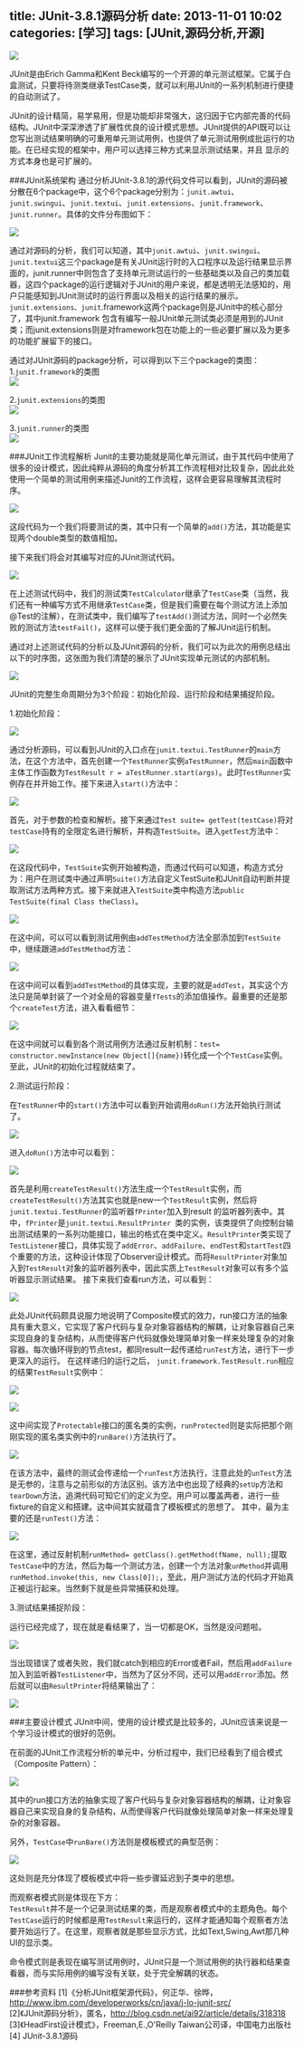 title: JUnit-3.8.1源码分析
date: 2013-11-01 10:02
categories: [学习]
tags: [JUnit,源码分析,开源]
---

![](http://ww3.sinaimg.cn/large/7458d655gw1f8mfu726tej20wi0egdkj.jpg)

JUnit是由Erich Gamma和Kent Beck编写的一个开源的单元测试框架。它属于白盒测试，只要将待测类继承TestCase类，就可以利用JUnit的一系列机制进行便捷的自动测试了。

<!--more-->

JUnit的设计精简，易学易用，但是功能却非常强大，这归因于它内部完善的代码结构。JUnit中深深渗透了扩展性优良的设计模式思想。JUnit提供的API既可以让您写出测试结果明确的可重用单元测试用例，也提供了单元测试用例成批运行的功能。在已经实现的框架中，用户可以选择三种方式来显示测试结果，并且 显示的方式本身也是可扩展的。

###JUnit系统架构
通过分析JUnit-3.8.1的源代码文件可以看到，JUnit的源码被分散在6个package中，这个6个package分别为：`junit.awtui`、`junit.swingui`、`junit.textui`、`junit.extensions`、`junit.framework`、`junit.runner`。具体的文件分布图如下：

![](http://ww4.sinaimg.cn/large/7458d655gw1f70ojps32aj207405gt93.jpg)

通过对源码的分析，我们可以知道，其中`junit.awtui`、`junit.swingui`、`junit.textui`这三个package是有关JUnit运行时的入口程序以及运行结果显示界面的，junit.runner中则包含了支持单元测试运行的一些基础类以及自己的类加载器，这四个package的运行逻辑对于JUnit的用户来说，都是透明无法感知的，用户只能感知到JUnit测试时的运行界面以及相关的运行结果的展示。`junit.extensions、junit`.framework这两个package则是JUnit中的核心部分了，其中junit.framework 包含有编写一般JUnit单元测试类必须是用到的JUnit类；而junit.extensions则是对framework包在功能上的一些必要扩展以及为更多的功能扩展留下的接口。

通过对JUnit源码的package分析，可以得到以下三个package的类图：  
1.`junit.framework`的类图  
![](http://ww4.sinaimg.cn/large/7458d655gw1f70ojpmbi0j20jq0fugmb.jpg)

2.`junit.extensions`的类图  
![](http://ww1.sinaimg.cn/large/7458d655gw1f70ojp4d21j20eg0h8wf1.jpg)

3.`junit.runner`的类图  
![](http://ww1.sinaimg.cn/large/7458d655gw1f70ojpmyo4j20lo0hsdgy.jpg)

###JUnit工作流程解析
Junit的主要功能就是简化单元测试，由于其代码中使用了很多的设计模式，因此纯粹从源码的角度分析其工作流程相对比较复杂，因此此处使用一个简单的测试用例来描述Junit的工作流程，这样会更容易理解其流程时序。

![](http://ww4.sinaimg.cn/large/7458d655gw1f70ojpm1j9j20h8052t9b.jpg)

这段代码为一个我们将要测试的类，其中只有一个简单的`add()`方法，其功能是实现两个double类型的数值相加。

接下来我们将会对其编写对应的JUnit测试代码。

![](http://ww1.sinaimg.cn/large/7458d655gw1f70ojq19z4j20j60i4adp.jpg)

在上述测试代码中，我们的测试类`TestCalculator`继承了`TestCase`类（当然，我们还有一种编写方式不用继承`TestCase`类，但是我们需要在每个测试方法上添加@Test的注解），在测试类中，我们编写了`testAdd()`测试方法，同时一个必然失败的测试方法`testFail()`，这样可以便于我们更全面的了解JUnit运行机制。

通过对上述测试代码的分析以及JUnit源码的分析，我们可以为此次的用例总结出以下的时序图，这张图为我们清楚的展示了JUnit实现单元测试的内部机制。

![](http://ww4.sinaimg.cn/large/7458d655gw1f70ojr7r2bj20jy0g175i.jpg)

JUnit的完整生命周期分为3个阶段：初始化阶段、运行阶段和结果捕捉阶段。

1.初始化阶段：

![](http://ww2.sinaimg.cn/large/7458d655gw1f70ojpagt5j20e408140g.jpg)

通过分析源码，可以看到JUnit的入口点在`junit.textui.TestRunner`的`main`方法，在这个方法中，首先创建一个`TestRunner`实例`aTestRunner`，然后`main`函数中主体工作函数为`TestResult r = aTestRunner.start(args)`。此时`TestRunner`实例存在并开始工作。接下来进入`start()`方法中：

![](http://ww4.sinaimg.cn/large/7458d655gw1f70ojphsxkj20ug0gjwj2.jpg)

首先，对于参数的检查和解析。接下来通过`Test suite= getTest(testCase)`将对`testCase`持有的全限定名进行解析，并构造`TestSuite`。进入`getTest`方法中：

![](http://ww3.sinaimg.cn/large/7458d655gw1f70ojq6vwhj20gn0ifq7u.jpg)

在这段代码中，`TestSuite`实例开始被构造，而通过代码可以知道，构造方式分为：用户在测试类中通过声明`Suite()`方法自定义TestSuite和JUnit自动判断并提取测试方法两种方式。接下来就进入`TestSuite`类中构造方法`public TestSuite(final Class theClass)`。

![](http://ww3.sinaimg.cn/large/7458d655gw1f70ojpejf2j20j407d76o.jpg)

在这中间，可以可以看到测试用例由`addTestMethod`方法全部添加到`TestSuite`中，继续跟进`addTestMethod`方法：

![](http://ww1.sinaimg.cn/large/7458d655gw1f70ojpvbvbj20kl07uac9.jpg)

在这中间可以看到`addTestMethod`的具体实现，主要的就是`addTest`，其实这个方法只是简单封装了一个对全局的容器变量`fTests`的添加值操作。最重要的还是那个`createTest`方法，进入看看细节：

![](http://ww3.sinaimg.cn/large/7458d655gw1f70ojreir4j20ux0g1q9l.jpg)

在这中间就可以看到各个测试用例方法通过反射机制：`test= constructor.newInstance(new Object[]{name})`转化成一个个`TestCase`实例。
至此，JUnit的初始化过程就结束了。

2.测试运行阶段：

在`TestRunner`中的`start()`方法中可以看到开始调用`doRun()`方法开始执行测试了。

![](http://ww3.sinaimg.cn/large/7458d655gw1f70ojpdkxvj20je04yaav.jpg)

进入`doRun()`方法中可以看到：

![](http://ww2.sinaimg.cn/large/7458d655gw1f70ojpnntxj20f507wac3.jpg)

首先是利用`createTestResult()`方法生成一个`TestResult`实例，而`createTestResult()`方法其实也就是new一个`TestResult`实例，然后将`junit.textui.TestRunner`的监听器`fPrinter`加入到result 的监听器列表中。其中，`fPrinter`是`junit.textui.ResultPrinter `类的实例，该类提供了向控制台输出测试结果的一系列功能接口，输出的格式在类中定义。`ResultPrinter`类实现了`TestListener`接口，具体实现了`addError`、`addFailure`、`endTest`和`startTest`四个重要的方法，这种设计体现了Observer设计模式。而将`ResultPrinter`对象加入到`TestResult`对象的监听器列表中，因此实质上`TestResult`对象可以有多个监听器显示测试结果。
接下来我们查看run方法，可以看到：

![](http://ww1.sinaimg.cn/large/7458d655gw1f70ojql4mcj20h907uwg5.jpg)

此处JUnit代码颇具说服力地说明了Composite模式的效力，run接口方法的抽象具有重大意义，它实现了客户代码与复杂对象容器结构的解耦，让对象容器自己来实现自身的复杂结构，从而使得客户代码就像处理简单对象一样来处理复杂的对象容器。每次循环得到的节点test，都同result一起传递给`runTest`方法，进行下一步更深入的运行。
在这样递归的运行之后， `junit.framework.TestResult.run`相应的结果`TestResult`实例中：

![](http://ww4.sinaimg.cn/large/7458d655gw1f70ojq2m4ej20eo08wwfv.jpg)

![](http://ww1.sinaimg.cn/large/7458d655gw1f70ojq38srj20j80930ud.jpg)

这中间实现了`Protectable`接口的匿名类的实例，`runProtected`则是实际把那个刚刚实现的匿名类实例中的`runBare()`方法执行了。

![](http://ww4.sinaimg.cn/large/7458d655gw1f70ojq9d4xj20f208cdgw.jpg)

在该方法中，最终的测试会传递给一个`runTest`方法执行，注意此处的`unTest`方法是无参的，注意与之前形似的方法区别。该方法中也出现了经典的`setUp`方法和`tearDown`方法，追溯代码可知它们的定义为空。用户可以覆盖两者，进行一些fixture的自定义和搭建。这中间其实就蕴含了模板模式的思想了。
其中，最为主要的还是`runTest()`方法：

![](http://ww3.sinaimg.cn/large/7458d655gw1f70ojr43xyj20g90fxgq9.jpg)

在这里，通过反射机制`runMethod= getClass().getMethod(fName, null);`提取`TestCase`中的方法，然后为每一个测试方法，创建一个方法对象`unMethod`并调用`runMethod.invoke(this, new Class[0]);`，至此，用户测试方法的代码才开始真正被运行起来。当然剩下就是些异常捕获和处理。

3.测试结果捕捉阶段：

运行已经完成了，现在就是看结果了，当一切都是OK，当然是没问题啦。

![](http://ww4.sinaimg.cn/large/7458d655gw1f70ojq35f8j20iy0aq766.jpg)

当出现错误了或者失败，我们就catch到相应的Error或者Fail，然后用`addFailure`加入到监听器`TestListener`中，当然为了区分不同，还可以用`addError`添加。然后就可以由`ResultPrinter`将结果输出了：

![](http://ww3.sinaimg.cn/large/7458d655gw1f70ojq44d4j20lv08tgnp.jpg)

###主要设计模式
JUnit中间，使用的设计模式是比较多的，JUnit应该来说是一个学习设计模式的很好的范例。

在前面的JUnit工作流程分析的单元中，分析过程中，我们已经看到了组合模式（Composite Pattern）：

![](http://ww1.sinaimg.cn/large/7458d655gw1f70ojql4mcj20h907uwg5.jpg)

其中的run接口方法的抽象实现了客户代码与复杂对象容器结构的解耦，让对象容器自己来实现自身的复杂结构，从而使得客户代码就像处理简单对象一样来处理复杂的对象容器。

另外，`TestCase`中`runBare()`方法则是模板模式的典型范例：

![](http://ww2.sinaimg.cn/large/7458d655gw1f70ojq7s8xj20f208cdgw.jpg)

这处则是充分体现了模板模式中将一些步骤延迟到子类中的思想。

而观察者模式则是体现在下方：  
`TestResult`并不是一个记录测试结果的类，而是观察者模式中的主题角色。每个`TestCase`运行的时候都是用`TestResult`来运行的，这样才能通知每个观察者方法要开始运行了。在这里，观察者就是那些显示方式，比如Text,Swing,Awt那几种UI的显示类。

命令模式则是表现在编写测试用例时，JUnit只是一个测试用例的执行器和结果查看器，而与实际用例的编写没有关联，处于完全解耦的状态。

###参考资料
[1]《分析JUnit框架源代码》，何正华、徐晔，http://www.ibm.com/developerworks/cn/java/j-lo-junit-src/  
[2]《JUnit源码分析》，匿名，http://blog.csdn.net/ai92/article/details/318318  
[3]《HeadFirst设计模式》，Freeman,E.,O'Reilly Taiwan公司译，中国电力出版社  
[4] JUnit-3.8.1源码
